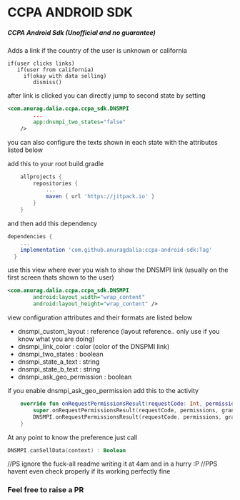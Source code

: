 # CCPA ANDROID SDK
##### CCPA Android Sdk (Unofficial and no guarantee)

Adds a link if the country of the user is unknown or california
```
if(user clicks links)
   if(user from california)
     if(okay with data selling)
        dismiss()
```

after link is clicked you can directly jump to second state by setting
```xml
<com.anurag.dalia.ccpa.ccpa_sdk.DNSMPI
        ...
        app:dnsmpi_two_states="false"
    />
```

you can also configure the texts shown in each state with the attributes listed below

add this to your root build.gradle
```gradle
    allprojects {
        repositories {
            ...
            maven { url 'https://jitpack.io' }
        }
    }
```

and then add this dependency
```gradle
dependencies {
    ...
    implementation 'com.github.anuragdalia:ccpa-android-sdk:Tag'
  }
```

use this view where ever you wish to show the DNSMPI link (usually on the first screen thats shown to the user)
```xml
<com.anurag.dalia.ccpa.ccpa_sdk.DNSMPI
        android:layout_width="wrap_content"
        android:layout_height="wrap_content" />
```

view configuration attributes and their formats are listed below

* dnsmpi_custom_layout : reference (layout reference.. only use if you know what you are doing)
* dnsmpi_link_color : color (color of the DNSPMI link)
* dnsmpi_two_states : boolean
* dnsmpi_state_a_text : string
* dnsmpi_state_b_text : string
* dnsmpi_ask_geo_permission : boolean

if you enable dnsmpi_ask_geo_permission
add this to the activity
```kotlin
    override fun onRequestPermissionsResult(requestCode: Int, permissions: Array<out String>, grantResults: IntArray) {
        super.onRequestPermissionsResult(requestCode, permissions, grantResults)
        DNSMPI.onRequestPermissionsResult(requestCode, permissions, grantResults)
    }
```

At any point to know the preference just call
```kotlin
DNSMPI.canSellData(context) : Boolean
```

//PS ignore the fuck-all readme writing it at 4am and in a hurry :P
//PPS havent even check properly if its working perfectly fine

### Feel free to raise a PR



